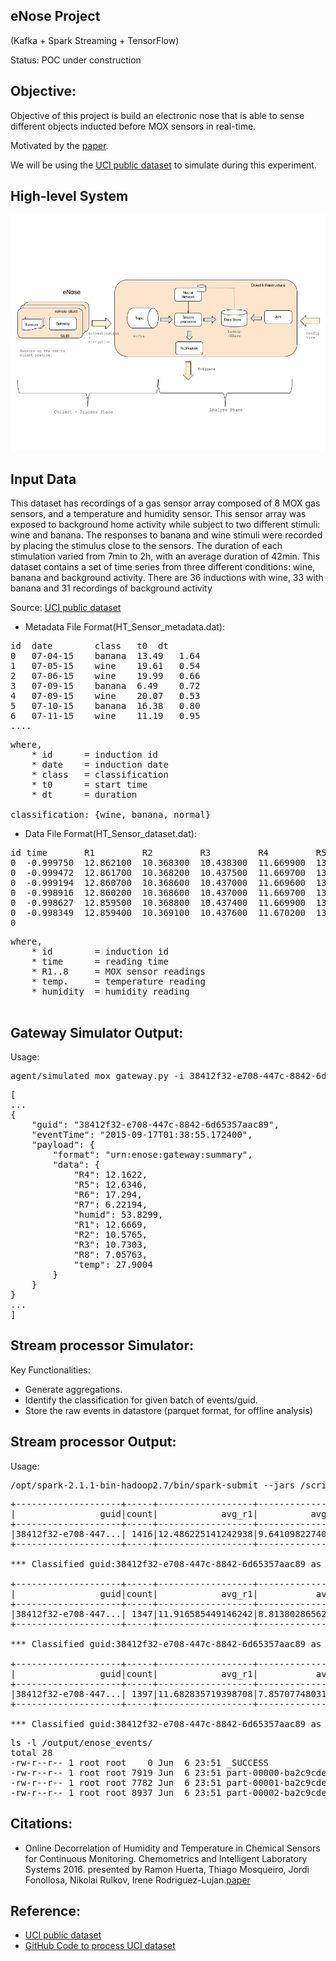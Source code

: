 ## eNose Project
(Kafka + Spark Streaming + TensorFlow) 

Status: POC under construction

## Objective:

Objective of this project is build an electronic nose that is able to sense different objects inducted before MOX sensors in real-time.

Motivated by the [paper](https://www.researchgate.net/publication/305385157_Online_decorrelation_of_humidity_and_temperature_in_chemical_sensors_for_continuous_monitoring).

We will be using the [UCI public dataset](https://archive.ics.uci.edu/ml/datasets/Gas+sensors+for+home+activity+monitoring) to simulate during this experiment.

## High-level System

![eNose System](img/eNose.jpg)

## Input Data

This dataset has recordings of a gas sensor array composed of 8 MOX gas sensors, and a temperature and humidity sensor. This sensor array was exposed to background home activity while subject to two different stimuli: wine and banana. The responses to banana and wine stimuli were recorded by placing the stimulus close to the sensors. The duration of each stimulation varied from 7min to 2h, with an average duration of 42min. This dataset contains a set of time series from three different conditions: wine, banana and background activity. There are 36 inductions with wine, 33 with banana and 31 recordings of background activity

Source: [UCI public dataset](https://archive.ics.uci.edu/ml/machine-learning-databases/00362/HT_Sensor_UCIsubmission.zip)

- Metadata File Format(HT_Sensor_metadata.dat):
<pre>
id  date        class   t0  dt
0   07-04-15    banana  13.49   1.64 
1   07-05-15    wine    19.61   0.54 
2   07-06-15    wine    19.99   0.66 
3   07-09-15    banana  6.49    0.72 
4   07-09-15    wine    20.07   0.53 
5   07-10-15    banana  16.38   0.80 
6   07-11-15    wine    11.19   0.95
....
</pre>
<pre>
where,
    * id      = induction id
    * date    = induction date
    * class   = classification
    * t0      = start time
    * dt      = duration

classification: {wine, banana, normal}
</pre>

- Data File Format(HT_Sensor_dataset.dat):
<pre>
id time       R1         R2         R3         R4         R5         R6         R7        R8        Temp.      Humidity
0  -0.999750  12.862100  10.368300  10.438300  11.669900  13.493100  13.342300  8.041690  8.739010  26.225700  59.052800  
0  -0.999472  12.861700  10.368200  10.437500  11.669700  13.492700  13.341200  8.041330  8.739080  26.230800  59.029900  
0  -0.999194  12.860700  10.368600  10.437000  11.669600  13.492400  13.340500  8.041010  8.739150  26.236500  59.009300  
0  -0.998916  12.860200  10.368600  10.437000  11.669700  13.492100  13.339800  8.040860  8.739360  26.241600  58.990500  
0  -0.998627  12.859500  10.368800  10.437400  11.669900  13.491900  13.339000  8.040870  8.739860  26.246200  58.973600  
0  -0.998349  12.859400  10.369100  10.437600  11.670200  13.492100  13.338200  8.040880  8.740160  26.250300  58.958300  
0
</pre>
<pre>
where, 
    * id        = induction id
    * time      = reading time
    * R1..8     = MOX sensor readings
    * temp.     = temperature reading
    * humidity  = humidity reading
    
</pre>


## Gateway Simulator Output:

Usage:
<pre>
agent/simulated_mox_gateway.py -i 38412f32-e708-447c-8842-6d65357aac89 -d /input/HT_Sensor_dataset.dat -m /input/HT_Sensor_metadata.dat -s kafka1.lab:9092 -t lab2
</pre>

<pre>
[
...
{
    "guid": "38412f32-e708-447c-8842-6d65357aac89",
    "eventTime": "2015-09-17T01:38:55.172400",
    "payload": {
        "format": "urn:enose:gateway:summary",
        "data": {
            "R4": 12.1622,
            "R5": 12.6346,
            "R6": 17.294,
            "R7": 6.22194,
            "humid": 53.8299,
            "R1": 12.6669,
            "R2": 10.5765,
            "R3": 10.7303,
            "R8": 7.05763,
            "temp": 27.9004
        }
    }
}
...
]
</pre>

## Stream processor Simulator:

Key Functionalities:
- Generate aggregations.
- Identify the classification for given batch of events/guid.
- Store the raw events in datastore (parquet format, for offline analysis) 

## Stream processor Output:

Usage:
<pre>
/opt/spark-2.1.1-bin-hadoop2.7/bin/spark-submit --jars /scripts/lib/spark-streaming-kafka-0-8-assembly_2.11-2.0.0-preview.jar /scripts/service/streaming_events_summary.py
</pre>

<pre>
+--------------------+-----+------------------+----------------+------------------+------------------+------------------+------------------+-----------------+-----------------+------------------+------------------+
|                guid|count|            avg_r1|          avg_r2|            avg_r3|            avg_r4|            avg_r5|            avg_r6|           avg_r7|           avg_r8|         avg_humid|          avg_temp|
+--------------------+-----+------------------+----------------+------------------+------------------+------------------+------------------+-----------------+-----------------+------------------+------------------+
|38412f32-e708-447...| 1416|12.486225141242938|9.64109822740113|12.486225141242938|10.130707161016957|10.878992365819201|12.765735663841802|5.136217125706218|6.032388573446327|60.001434180790966|26.398433262711848|
+--------------------+-----+------------------+----------------+------------------+------------------+------------------+------------------+-----------------+-----------------+------------------+------------------+

*** Classified guid:38412f32-e708-447c-8842-6d65357aac89 as label:banana 

+--------------------+-----+------------------+-----------------+------------------+-----------------+-----------------+------------------+-----------------+----------------+---------------+-----------------+
|                guid|count|            avg_r1|           avg_r2|            avg_r3|           avg_r4|           avg_r5|            avg_r6|           avg_r7|          avg_r8|      avg_humid|         avg_temp|
+--------------------+-----+------------------+-----------------+------------------+-----------------+-----------------+------------------+-----------------+----------------+---------------+-----------------+
|38412f32-e708-447...| 1347|11.916585449146242|8.813802865627325|11.916585449146242|9.057396243504083|9.353810571640679|11.983282538975507|5.103659027468445|5.97430009651076|58.356070155902|26.76867936154416|
+--------------------+-----+------------------+-----------------+------------------+-----------------+-----------------+------------------+-----------------+----------------+---------------+-----------------+

*** Classified guid:38412f32-e708-447c-8842-6d65357aac89 as label:banana 

+--------------------+-----+------------------+-----------------+------------------+-----------------+-----------------+------------------+-----------------+-----------------+-----------------+-----------------+
|                guid|count|            avg_r1|           avg_r2|            avg_r3|           avg_r4|           avg_r5|            avg_r6|           avg_r7|           avg_r8|        avg_humid|         avg_temp|
+--------------------+-----+------------------+-----------------+------------------+-----------------+-----------------+------------------+-----------------+-----------------+-----------------+-----------------+
|38412f32-e708-447...| 1397|11.682835719398708|7.857077480314962|11.682835719398708|8.824330415175378|9.915362619899781|12.586777738010019|5.214285483178241|6.006003192555474|57.00980071581963|26.79136972083035|
+--------------------+-----+------------------+-----------------+------------------+-----------------+-----------------+------------------+-----------------+-----------------+-----------------+-----------------+

*** Classified guid:38412f32-e708-447c-8842-6d65357aac89 as label:wine 
</pre>

<pre>
ls -l /output/enose_events/
total 28
-rw-r--r-- 1 root root    0 Jun  6 23:51 _SUCCESS
-rw-r--r-- 1 root root 7919 Jun  6 23:51 part-00000-ba2c9cde-ecde-4c0b-9884-1bff530e8b5e.snappy.parquet
-rw-r--r-- 1 root root 7782 Jun  6 23:51 part-00001-ba2c9cde-ecde-4c0b-9884-1bff530e8b5e.snappy.parquet
-rw-r--r-- 1 root root 8937 Jun  6 23:51 part-00002-ba2c9cde-ecde-4c0b-9884-1bff530e8b5e.snappy.parquet
</pre>



## Citations:
- Online Decorrelation of Humidity and Temperature in Chemical Sensors for Continuous Monitoring. Chemometrics and Intelligent Laboratory Systems 2016.
presented by Ramon Huerta, Thiago Mosqueiro, Jordi Fonollosa, Nikolai Rulkov, Irene Rodriguez-Lujan.[paper](https://www.researchgate.net/publication/305385157_Online_decorrelation_of_humidity_and_temperature_in_chemical_sensors_for_continuous_monitoring)




## Reference:
- [UCI public dataset](https://archive.ics.uci.edu/ml/datasets/Gas+sensors+for+home+activity+monitoring)
- [GitHub Code to process UCI dataset](https://github.com/thmosqueiro/ENose-Decorr_Humdt_Temp)
